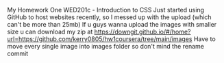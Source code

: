 My Homework One WED201c - Introduction to CSS 
Just started using GitHub to host websites recently, so I messed up with the upload (which can't be more than 25mb) 
If u guys wanna upload the images with smaller size u can download my zip at https://downgit.github.io/#/home?url=https://github.com/kerry0805/hw1coursera/tree/main/images
Have to move every single image into images folder so don't mind the rename commit
